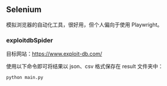 ## Selenium

模拟浏览器的自动化工具，很好用，但个人偏向于使用 Playwright。

### exploitdbSpider

目标网站：https://www.exploit-db.com/

使用以下命令即可将结果以 json、csv 格式保存在 result 文件夹中：

```python
python main.py
```